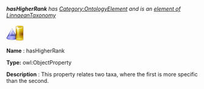 ___hasHigherRank__ 
 has
 [Category:OntologyElement](../../Category/OntologyElement "Category:OntologyElement") 
 and is an
 [element of](../../Property/ElementOf "Property:ElementOf") 
[LinnaeanTaxonomy](../../Submissions/LinnaeanTaxonomy "Submissions:LinnaeanTaxonomy")_




  





[![ObjectProperty](../public/images/thumb/c/c3/ObjectProperty.gif/45px-ObjectProperty.gif)](../../Image/ObjectProperty.gif "ObjectProperty")


__Name__ 
 : hasHigherRank
 



__Type:__ 
 owl:ObjectProperty
 



__Description__ 
 : This property relates two taxa, where the first is more specific than the second.